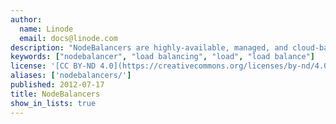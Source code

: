 ```yaml
---
author:
  name: Linode
  email: docs@linode.com
description: "NodeBalancers are highly-available, managed, and cloud-based 'load balancers as a service.' They can adapt to any workload, from a blog to a large application cluster and beyond. These guides explain how to set up a NodeBalancer and configure the settings."
keywords: ["nodebalancer", "load balancing", "load", "load balance"]
license: '[CC BY-ND 4.0](https://creativecommons.org/licenses/by-nd/4.0)'
aliases: ['nodebalancers/']
published: 2012-07-17
title: NodeBalancers
show_in_lists: true
---
```



